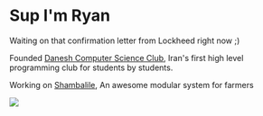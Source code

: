 # Sup I'm Ryan 

Waiting on that confirmation letter from Lockheed right now ;)

Founded [Danesh Computer Science Club](https://github.com/Danesh-CS-Club), Iran's first high level programming club for students by students.

Working on [Shambalile](https://github.com/k1nxx/shambalile), An awesome modular system for farmers

![](https://github-readme-stats.vercel.app/api?username=k1nxx&theme=date_night&hide_border=false&include_all_commits=true&count_private=true)
